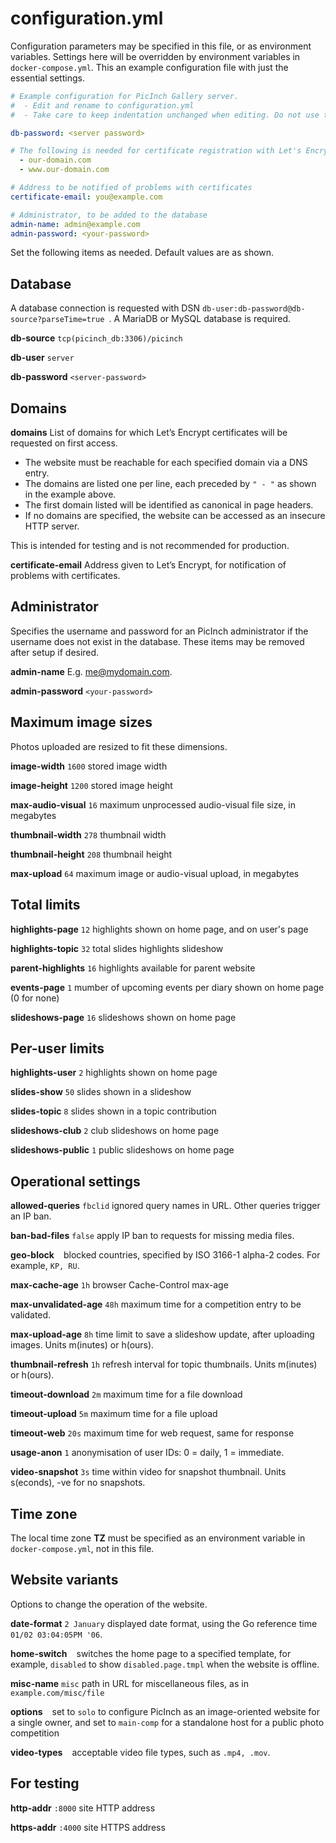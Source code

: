 # configuration.yml
Configuration parameters may be specified in this file, or as environment variables. Settings here will be overridden by environment variables in `docker-compose.yml`.
This an example configuration file with just the essential settings.  

```yml
# Example configuration for PicInch Gallery server.
#  - Edit and rename to configuration.yml
#  - Take care to keep indentation unchanged when editing. Do not use tabs.

db-password: <server password>

# The following is needed for certificate registration with Let's Encrypt domains:
  - our-domain.com
  - www.our-domain.com

# Address to be notified of problems with certificates
certificate-email: you@example.com

# Administrator, to be added to the database
admin-name: admin@example.com
admin-password: <your-password>
```

Set the following items as needed. Default values are as shown.
## Database
A database connection is requested with DSN `db-user:db-password@db-source?parseTime=true `. A MariaDB or MySQL database is required.

**db-source** `tcp(picinch_db:3306)/picinch`

**db-user** `server`

**db-password** `<server-password>`

## Domains
**domains** List of domains for which Let’s Encrypt certificates will be requested on first access.
- The website must be reachable for each specified domain via a DNS entry. 
- The domains are listed one per line, each preceded by `" - "` as shown in the example above.
- The first domain listed will be identified as canonical in page headers.
- If no domains are specified, the website can be accessed as an insecure HTTP server.

This is intended for testing and is not recommended for production.

**certificate-email** Address given to Let’s Encrypt, for notification of problems with certificates.

## Administrator
Specifies the username and password for an PicInch administrator if the username does not exist in the database. These items may be removed after setup if desired.

**admin-name** E.g. me@mydomain.com.

**admin-password** `<your-password>`

## Maximum image sizes
Photos uploaded are resized to fit these dimensions.

**image-width**  `1600` stored image width

**image-height** `1200` stored image height

**max-audio-visual** `16` maximum unprocessed audio-visual file size, in megabytes

**thumbnail-width** `278` thumbnail width

**thumbnail-height** `208` thumbnail height

**max-upload** `64` maximum image or audio-visual upload, in megabytes

## Total limits
**highlights-page** `12` highlights shown on home page, and on user's page

**highlights-topic** `32` total slides highlights slideshow

**parent-highlights** `16` highlights available for parent website

**events-page** `1` mumber of upcoming events per diary shown on home page (0 for none)

**slideshows-page** `16` slideshows shown on home page

## Per-user limits
**highlights-user** `2` highlights shown on home page

**slides-show** `50` slides shown in a slideshow

**slides-topic** `8` slides shown in a topic contribution

**slideshows-club** `2` club slideshows on home page

**slideshows-public** `1` public slideshows on home page

## Operational settings
**allowed-queries** `fbclid` ignored query names in URL. Other queries trigger an IP ban.

**ban-bad-files** `false` apply IP ban to requests for missing media files.

**geo-block** ` ` blocked countries, specified by ISO 3166-1 alpha-2 codes. For example, `KP, RU`.

**max-cache-age** `1h` browser Cache-Control max-age

**max-unvalidated-age** `48h` maximum time for a competition entry to be validated.

**max-upload-age** `8h` time limit to save a slideshow update, after uploading images. Units m(inutes) or h(ours).

**thumbnail-refresh** `1h` refresh interval for topic thumbnails. Units m(inutes) or h(ours).

**timeout-download** `2m` maximum time for a file download

**timeout-upload** `5m` maximum time for a file upload

**timeout-web** `20s` maximum time for web request, same for response

**usage-anon** `1` anonymisation of user IDs: 0 = daily, 1 = immediate.

**video-snapshot** `3s` time within video for snapshot thumbnail. Units s(econds), -ve for no snapshots.

## Time zone
The local time zone **TZ** must be specified as an environment variable in `docker-compose.yml`, not in this file.

## Website variants
Options to change the operation of the website.

**date-format** `2 January` displayed date format, using the Go reference time `01/02 03:04:05PM '06`.

**home-switch** ` ` switches the home page to a specified template, for example, `disabled` to show `disabled.page.tmpl` when the website is offline.

**misc-name** `misc` path in URL for miscellaneous files, as in `example.com/misc/file`

**options** ` ` set to `solo` to configure PicInch as an image-oriented website for a single owner, and set to `main-comp` for a standalone host for a public photo competition

**video-types** ` ` acceptable video file types, such as `.mp4, .mov`.

## For testing
**http-addr** `:8000` site HTTP address

**https-addr** `:4000` site HTTPS address
